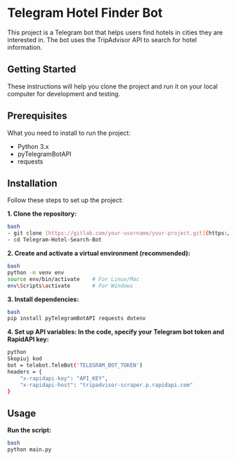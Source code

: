 # Telegram Hotel Finder Bot

This project is a Telegram bot that helps users find hotels in cities they are interested in. The bot uses the TripAdvisor API to search for hotel information.

## Getting Started
These instructions will help you clone the project and run it on your local computer for development and testing.

## Prerequisites
What you need to install to run the project:

- Python 3.x
- pyTelegramBotAPI
- requests

## Installation
Follow these steps to set up the project:

**1. Clone the repository:**
```sh
bash
- git clone [https://gitlab.com/your-username/your-project.git](https://github.com/diankaaaa21/Telegram-Hotel-Search-Bot.git)
- cd Telegram-Hotel-Search-Bot
```
**2. Create and activate a virtual environment (recommended):**
```sh
bash
python -m venv env
source env/bin/activate    # For Linux/Mac
env\Scripts\activate       # For Windows
```
**3. Install dependencies:**
```sh
bash
pip install pyTelegramBotAPI requests dotenv
```
**4. Set up API variables: In the code, specify your Telegram bot token and RapidAPI key:**
```sh
python
Skopiuj kod
bot = telebot.TeleBot('TELEGRAM_BOT_TOKEN')
headers = {
    "x-rapidapi-key": "API_KEY",
    "x-rapidapi-host": "tripadvisor-scraper.p.rapidapi.com"
}
```
## Usage
**Run the script:**
```sh
bash
python main.py
```

